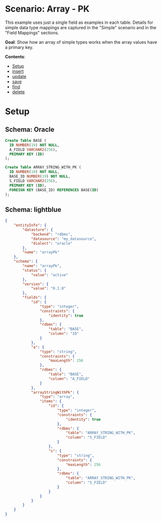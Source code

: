 # Scenario: Array - PK
This example uses just a single field as examples in each table.  Details for simple data type mappings are captured in the "Simple" scenario and in the "Field Mappings" sections.

**Goal**: Show how an array of simple types works when the array values have a primary key.

**Contents**:
* [Setup](#setup)
* [insert](#insert)
* [update](#update)
* [save](#save)
* [find](#find)
* [delete](#delete)

# Setup

## Schema: Oracle
```sql
Create Table BASE (
  ID NUMBER(19) NOT NULL,
  A_FIELD VARCHAR2(256),
  PRIMARY KEY (ID)
);

Create Table ARRAY_STRING_WITH_PK (
  ID NUMBER(19) NOT NULL,
  BASE_ID NUMBER(19) NOT NULL,
  S_FIELD VARCHAR2(256),
  PRIMARY KEY (ID),
  FOREIGN KEY (BASE_ID) REFERENCES BASE(ID)
);
```

## Schema: lightblue
```json
{
    "entityInfo": {
        "datastore": {
            "backend": "rdbms",
            "datasource": "my_datasource",
            "dialect": "oracle"
        },
        "name": "arrayPk"
    },
    "schema": {
        "name": "arrayPk",
        "status": {
            "value": "active"
        },
        "version": {
            "value": "0.1.0"
        },
        "fields": {
            "id": {
                "type": "integer",
                "constraints": {
                    "identity": true
                },
                "rdbms": {
                    "table": "BASE",
                    "column": "ID"
                }
            },
            "a": {
                "type": "string",
                "constraints": {
                    "maxLength": 256
                },
                "rdbms": {
                    "table": "BASE",
                    "column": "A_FIELD"
                }
            },
            "arrayStringWithPk": {
                "type": "array",
                "items": {
                    "id": {
                        "type": "integer",
                        "constraints": {
                            "identity": true
                        },
                        "rdbms": {
                            "table": "ARRAY_STRING_WITH_PK",
                            "column": "S_FIELD"
                        }
                    },
                    "s": {
                        "type": "string",
                        "constraints": {
                            "maxLength": 256
                        },
                        "rdbms": {
                            "table": "ARRAY_STRING_WITH_PK",
                            "column": "S_FIELD"
                        }
                    }
                }
            }
        }
    }
}
```
